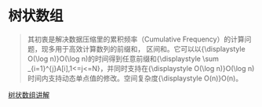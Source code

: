 # 树状数组

> 其初衷是解决数据压缩里的累积频率（Cumulative Frequency）的计算问题，现多用于高效计算数列的前缀和， 区间和。它可以以{\displaystyle O(\log n)}O(\log n)的时间得到任意前缀和{\displaystyle \sum _{i=1}^{j}A[i],1<=j<=N}，并同时支持在{\displaystyle O(\log n)}O(\log n)时间内支持动态单点值的修改。空间复杂度{\displaystyle O(n)}O(n)。

[树状数组讲解](https://www.youtube.com/watch?v=v_wj_mOAlig)